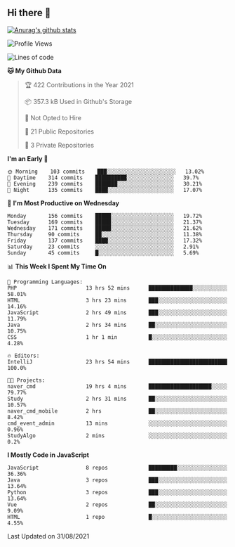 ## Hi there 👋

[![Anurag's github stats](https://github-readme-stats.vercel.app/api?username=Songwonseok)](https://github.com/anuraghazra/github-readme-stats)



<!--START_SECTION:waka-->
![Profile Views](http://img.shields.io/badge/Profile%20Views-1-blue)

![Lines of code](https://img.shields.io/badge/From%20Hello%20World%20I%27ve%20Written-2.9%20million%20lines%20of%20code-blue)

**🐱 My Github Data** 

> 🏆 422 Contributions in the Year 2021
 > 
> 📦 357.3 kB Used in Github's Storage 
 > 
> 🚫 Not Opted to Hire
 > 
> 📜 21 Public Repositories 
 > 
> 🔑 3 Private Repositories  
 > 
**I'm an Early 🐤** 

```text
🌞 Morning    103 commits    ███░░░░░░░░░░░░░░░░░░░░░░   13.02% 
🌆 Daytime    314 commits    ██████████░░░░░░░░░░░░░░░   39.7% 
🌃 Evening    239 commits    ███████░░░░░░░░░░░░░░░░░░   30.21% 
🌙 Night      135 commits    ████░░░░░░░░░░░░░░░░░░░░░   17.07%

```
📅 **I'm Most Productive on Wednesday** 

```text
Monday       156 commits    █████░░░░░░░░░░░░░░░░░░░░   19.72% 
Tuesday      169 commits    █████░░░░░░░░░░░░░░░░░░░░   21.37% 
Wednesday    171 commits    █████░░░░░░░░░░░░░░░░░░░░   21.62% 
Thursday     90 commits     ██░░░░░░░░░░░░░░░░░░░░░░░   11.38% 
Friday       137 commits    ████░░░░░░░░░░░░░░░░░░░░░   17.32% 
Saturday     23 commits     ░░░░░░░░░░░░░░░░░░░░░░░░░   2.91% 
Sunday       45 commits     █░░░░░░░░░░░░░░░░░░░░░░░░   5.69%

```


📊 **This Week I Spent My Time On** 

```text
💬 Programming Languages: 
PHP                      13 hrs 52 mins      ██████████████░░░░░░░░░░░   58.01% 
HTML                     3 hrs 23 mins       ███░░░░░░░░░░░░░░░░░░░░░░   14.16% 
JavaScript               2 hrs 49 mins       ███░░░░░░░░░░░░░░░░░░░░░░   11.79% 
Java                     2 hrs 34 mins       ██░░░░░░░░░░░░░░░░░░░░░░░   10.75% 
CSS                      1 hr 1 min          █░░░░░░░░░░░░░░░░░░░░░░░░   4.28%

🔥 Editors: 
IntelliJ                 23 hrs 54 mins      █████████████████████████   100.0%

🐱‍💻 Projects: 
naver_cmd                19 hrs 4 mins       ████████████████████░░░░░   79.77% 
Study                    2 hrs 31 mins       ██░░░░░░░░░░░░░░░░░░░░░░░   10.57% 
naver_cmd_mobile         2 hrs               ██░░░░░░░░░░░░░░░░░░░░░░░   8.42% 
cmd_event_admin          13 mins             ░░░░░░░░░░░░░░░░░░░░░░░░░   0.96% 
StudyAlgo                2 mins              ░░░░░░░░░░░░░░░░░░░░░░░░░   0.2%

```

**I Mostly Code in JavaScript** 

```text
JavaScript               8 repos             █████████░░░░░░░░░░░░░░░░   36.36% 
Java                     3 repos             ███░░░░░░░░░░░░░░░░░░░░░░   13.64% 
Python                   3 repos             ███░░░░░░░░░░░░░░░░░░░░░░   13.64% 
Vue                      2 repos             ██░░░░░░░░░░░░░░░░░░░░░░░   9.09% 
HTML                     1 repo              █░░░░░░░░░░░░░░░░░░░░░░░░   4.55%

```



 Last Updated on 31/08/2021
<!--END_SECTION:waka-->
